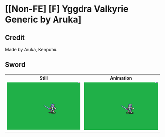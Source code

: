 # [\[Non-FE\] \[F\] Yggdra Valkyrie Generic by Aruka]

## Credit

Made by Aruka, Kenpuhu.
	
## Sword

| Still | Animation |
| :---: | :-------: |
| ![Sword still](./Sword_000.png) | ![Sword animation](./Sword.gif) |
